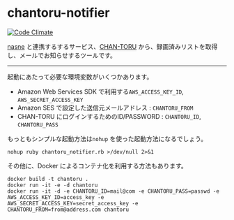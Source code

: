 chantoru-notifier
=================

[![Code Climate](https://codeclimate.com/github/gouf/chantoru-notifier/badges/gpa.svg)](https://codeclimate.com/github/gouf/chantoru-notifier)

[nasne](http://www.jp.playstation.com/nasne/) と連携するするサービス、[CHAN-TORU](https://tv.so-net.ne.jp/chan-toru/) から、録画済みリストを取得し、メールでお知らせするツールです。

---

起動にあたって必要な環境変数がいくつかあります。

* Amazon Web Services SDK で利用する```AWS_ACCESS_KEY_ID```, ```AWS_SECRET_ACCESS_KEY```
* Amazon SES で設定した送信元メールアドレス : ```CHANTORU_FROM```
* CHAN-TORU にログインするためのID/PASSWORD : ```CHANTORU_ID```, ```CHANTORU_PASS```

もっともシンプルな起動方法は```nohup``` を使った起動方法になるでしょう。

```
nohup ruby chantoru_notifier.rb >/dev/null 2>&1
```

その他に、Docker によるコンテナ化を利用する方法もあります。

```
docker build -t chantoru .
docker run -it -e -d chantoru
docker run -it -d -e CHANTORU_ID=mail@com -e CHANTORU_PASS=passwd -e AWS_ACCESS_KEY_ID=access_key -e AWS_SECRET_ACCESS_KEY=secret_access_key -e CHANTORU_FROM=from@address.com chantoru
```
